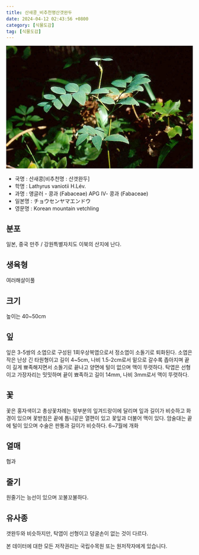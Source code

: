 ```yaml
---
title: 산새콩_비추천명산갯완두
date: 2024-04-12 02:43:56 +0800
category: [식물도감]
tag: [식물도감]
---
```




![산새콩[비추천명 : 산갯완두]](/assets/img/fileUpload/plants/basic/Leguminosae/Lathyrus/12297/12297_1_th2.jpg)
- 국명 : 산새콩[비추천명 : 산갯완두]
- 학명 : Lathyrus vaniotii H.Lév.
- 과명 : 앵글러 - 콩과 (Fabaceae) APG Ⅳ- 콩과 (Fabaceae)
- 일본명 : チョウセンヤマエンドウ
- 영문명 : Korean mountain vetchling


## 분포
일본, 중국 만주 / 강원특별자치도 이북의 산지에 난다.
## 생육형
여러해살이풀 
## 크기
높이는 40~50cm
## 잎
잎은 3-5쌍의 소엽으로 구성된 1회우상복엽으로서 정소엽이 소돌기로 퇴화된다. 소엽은 작은 난상 긴 타원형이고 길이 4~5cm, 나비 1.5-2cm로서 밑으로 갈수록 좁아지며 끝이 길게 뾰족해지면서 소돌기로 끝나고 양면에 털이 없으며 맥이 뚜렷하다. 탁엽은 선형이고 가장자리는 밋밋하며 끝이 뾰족하고 길이 14mm, 나비 3mm로서 맥이 뚜렷하다.
## 꽃
꽃은 홍자색이고 총상꽃차례는 윗부분의 잎겨드랑이에 달리며 잎과 길이가 비슷하고 화경이 있으며 꽃받침은 끝에 톱니같은 열편이 있고 꽃잎과 더불어 맥이 있다. 암술대는 끝에 털이 있으며 수술은 판통과 길이가 비슷하다. 6~7월에 개화
## 열매
협과
## 줄기
원줄기는 능선이 있으며 꼬불꼬불하다.
## 유사종
갯완두와 비슷하지만, 탁엽이 선형이고 덩굴손이 없는 것이 다르다.






본 데이터에 대한 모든 저작권리는 국립수목원 또는 원저작자에게 있습니다.

